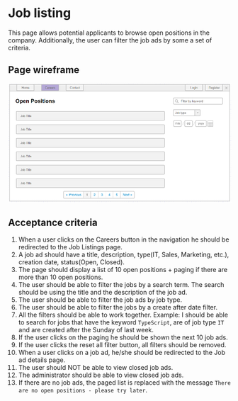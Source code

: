 # Job listing

This page allows potential applicants to browse open positions in the company. Additionally, the user can filter the job ads by some a set of criteria.

## Page wireframe

![Home Page](../assets/jobs-listing.png)

## Acceptance criteria

1. When a user clicks on the Careers button in the navigation he should be redirected to the Job Listings page.
2. A job ad should have a title, description, type(IT, Sales, Marketing, etc.), creation date, status(Open, Closed).
3. The page should display a list of 10 open positions + paging if there are more than 10 open positions.
4. The user should be able to filter the jobs by a search term. The search should be using the title and the description of the job ad.
5. The user should be able to filter the job ads by job type.
6. The user should be able to filter the jobs by a create after date filter.
7. All the filters should be able to work together. Example: I should be able to search for jobs that have the keyword `TypeScript`, are of job type `IT` and are created after the Sunday of last week.
8. If the user clicks on the paging he should be shown the next 10 job ads.
9. If the user clicks the reset all filter button, all filters should be removed.
10. When a user clicks on a job ad, he/she should be redirected to the Job ad details page.
11. The user should NOT be able to view closed job ads.
12. The administrator should be able to view closed job ads.
13. If there are no job ads, the paged list is replaced with the message `There are no open positions - please try later`.
